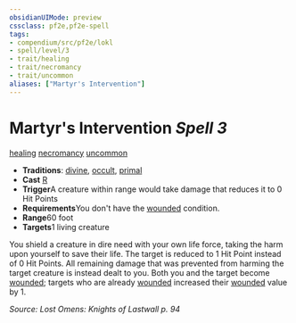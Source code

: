 ```yaml
---
obsidianUIMode: preview
cssclass: pf2e,pf2e-spell
tags:
- compendium/src/pf2e/lokl
- spell/level/3
- trait/healing
- trait/necromancy
- trait/uncommon
aliases: ["Martyr's Intervention"]
---
```

# Martyr's Intervention *Spell 3*   
[healing](/rules/traits/healing.md)  [necromancy](/rules/traits/necromancy.md)  [uncommon](/rules/traits/uncommon.md)  

- **Traditions**: [divine](/rules/traits/divine.md), [occult](/rules/traits/occult.md), [primal](/rules/traits/primal.md)
- **Cast** [R](/rules/core-rulebook/chapter-9-playing-the-game.md#Actions "Reaction") 
- **Trigger**A creature within range would take damage that reduces it to 0 Hit Points
- **Requirements**You don't have the [wounded](/rules/conditions.md#Wounded) condition.
- **Range**60 foot
- **Targets**1 living creature

You shield a creature in dire need with your own life force, taking the harm upon yourself to save their life. The target is reduced to 1 Hit Point instead of 0 Hit Points. All remaining damage that was prevented from harming the target creature is instead dealt to you. Both you and the target become [wounded](/rules/conditions.md#Wounded); targets who are already [wounded](/rules/conditions.md#Wounded) increased their [wounded](/rules/conditions.md#Wounded) value by 1.

*Source: Lost Omens: Knights of Lastwall p. 94*